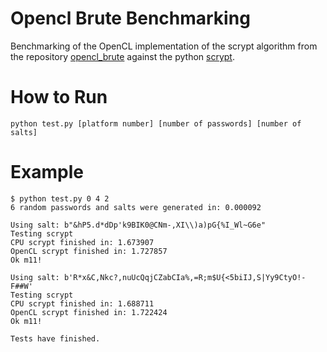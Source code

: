 Opencl Brute Benchmarking
=========================

Benchmarking of the OpenCL implementation of the scrypt algorithm from the
repository [opencl_brute](https://github.com/bkerler/opencl_brute/)
against the python [scrypt](https://pypi.org/project/scrypt/).

How to Run
==========
```
python test.py [platform number] [number of passwords] [number of salts]
```

Example
=======
```
$ python test.py 0 4 2
6 random passwords and salts were generated in: 0.000092

Using salt: b"&hP5.d*dDp'k9BIK0@CNm-,XI\\)a)pG{%I_Wl~G6e"
Testing scrypt
CPU scrypt finished in: 1.673907
OpenCL scrypt finished in: 1.727857
Ok m11!

Using salt: b'R*x&C,Nkc?,nuUcQqjCZabCIa%,=R;m$U{<5biIJ,S|Yy9CtyO!-F##W'
Testing scrypt
CPU scrypt finished in: 1.688711
OpenCL scrypt finished in: 1.722424
Ok m11!

Tests have finished.
```
